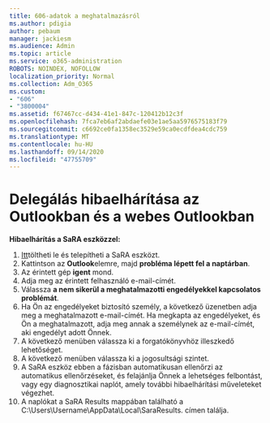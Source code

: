 ```yaml
---
title: 606-adatok a meghatalmazásról
ms.author: pdigia
author: pebaum
manager: jackiesm
ms.audience: Admin
ms.topic: article
ms.service: o365-administration
ROBOTS: NOINDEX, NOFOLLOW
localization_priority: Normal
ms.collection: Adm_O365
ms.custom:
- "606"
- "3800004"
ms.assetid: f67467cc-d434-41e1-847c-120412b12c3f
ms.openlocfilehash: 7fca7eb6af2abdaefe03e1ae5aa5976575183f79
ms.sourcegitcommit: c6692ce0fa1358ec3529e59ca0ecdfdea4cdc759
ms.translationtype: MT
ms.contentlocale: hu-HU
ms.lasthandoff: 09/14/2020
ms.locfileid: "47755709"
---
```

# <a name="troubleshooting-delegation-in-outlook-and-outlook-on-the-web"></a>Delegálás hibaelhárítása az Outlookban és a webes Outlookban

**Hibaelhárítás a SaRA eszközzel:**

1. [Itt](https://aka.ms/SaRA-SkypeForBusinessSignIn)töltheti le és telepítheti a SaRA eszközt.
1. Kattintson az **Outlook**elemre, majd **probléma lépett fel a naptárban**.
1. Az érintett gép **igent** mond.
1. Adja meg az érintett felhasználó e-mail-címét.
1. Válassza **a nem sikerül a meghatalmazotti engedélyekkel kapcsolatos problémát**.
1. Ha Ön az engedélyeket biztosító személy, a következő üzenetben adja meg a meghatalmazott e-mail-címét. Ha megkapta az engedélyeket, és Ön a meghatalmazott, adja meg annak a személynek az e-mail-címét, aki engedélyt adott Önnek.
1. A következő menüben válassza ki a forgatókönyvhöz illeszkedő lehetőséget.
1. A következő menüben válassza ki a jogosultsági szintet.
1. A SaRA eszköz ebben a fázisban automatikusan ellenőrzi az automatikus ellenőrzéseket, és felajánlja Önnek a lehetséges felbontást, vagy egy diagnosztikai naplót, amely további hibaelhárítási műveleteket végezhet.
1. A naplókat a SaRA Results mappában található a C:\Users\Username\AppData\Local\SaraResults. címen találja.
